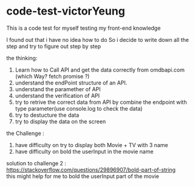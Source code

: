 # code-test-victorYeung
This is a code test for myself testing my front-end knowledge 

I found out that i have no idea how to do
So i decide to write down all the step and try to figure out step by step

the thinking:
1. Learn how to Call API and get the data correctly from omdbapi.com (which Way? fetch promise ?)
2. understand the endPoint structure of an API. 
3. understand the paramether of API 
4. understand the verification of API 
5. try to retrive the correct data from API by combine the endpoint with type parameter(use console.log to check the data)
6. try to destucture the data 
7. try to display the data on the screen 


the Challenge :
1. have difficulty on try to display both Movie + TV with 3 name <br />
2. have difficulty on bold the userInput in the movie name <br />

solution to challenge 2 :
https://stackoverflow.com/questions/29896907/bold-part-of-string <br />
this might help for me to bold the userInput part of the movie 
